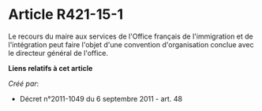 # Article R421-15-1

Le recours du maire aux services de l'Office français de l'immigration et de l'intégration peut faire l'objet d'une
convention d'organisation conclue avec le directeur général de l'office.

**Liens relatifs à cet article**

_Créé par_:

  - Décret n°2011-1049 du 6 septembre 2011 - art. 48
